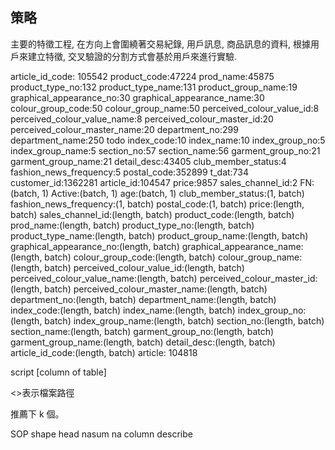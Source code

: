 
##  策略

主要的特徵工程, 在方向上會圍繞著交易紀錄, 用戶訊息, 商品訊息的資料, 根據用戶來建立特徵, 交叉驗證的分割方式會基於用戶來進行實驗.


<article>
article_id_code: 105542
product_code:47224
prod_name:45875
product_type_no:132
product_type_name:131 
product_group_name:19 
graphical_appearance_no:30
graphical_appearance_name:30 
colour_group_code:50
colour_group_name:50
perceived_colour_value_id:8 
perceived_colour_value_name:8 
perceived_colour_master_id:20 
perceived_colour_master_name:20 
department_no:299 
department_name:250 todo
index_code:10
index_name:10
index_group_no:5
index_group_name:5
section_no:57
section_name:56
garment_group_no:21
garment_group_name:21
detail_desc:43405

<customer>
club_member_status:4
fashion_news_frequency:5
postal_code:352899

<transaction>
t_dat:734
customer_id:1362281
article_id:104547
price:9857
sales_channel_id:2

<loader>
FN:(batch, 1)
Active:(batch, 1)
age:(batch, 1)
club_member_status:(1, batch)
fashion_news_frequency:(1, batch)
postal_code:(1, batch)
price:(length, batch)
sales_channel_id:(length, batch)
product_code:(length, batch)
prod_name:(length, batch)
product_type_no:(length, batch)
product_type_name:(length, batch)
product_group_name:(length, batch)
graphical_appearance_no:(length, batch)
graphical_appearance_name:(length, batch)
colour_group_code:(length, batch)
colour_group_name:(length, batch)
perceived_colour_value_id:(length, batch)
perceived_colour_value_name:(length, batch)
perceived_colour_master_id:(length, batch)
perceived_colour_master_name:(length, batch)
department_no:(length, batch)
department_name:(length, batch)
index_code:(length, batch)
index_name:(length, batch)
index_group_no:(length, batch)
index_group_name:(length, batch)
section_no:(length, batch)
section_name:(length, batch)
garment_group_no:(length, batch)
garment_group_name:(length, batch)
detail_desc:(length, batch)
article_id_code:(length, batch)

<edge>
article: 104818




script
<csv>
[column of table]


<>表示檔案路徑


推薦下 k 個。



SOP
shape
head
nasum
na column describe

